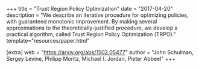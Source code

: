 +++
title = "Trust Region Policy Optimization"
date = "2017-04-20"
description = "We describe an iterative procedure for optimizing policies, with guaranteed monotonic improvement. By making several approximations to the theoretically-justified procedure, we develop a practical algorithm, called Trust Region Policy Optimization (TRPO)."
template="resources/paper.html"

[extra]
web = "https://arxiv.org/abs/1502.05477"
author = "John Schulman, Sergey Levine, Philipp Moritz, Michael I. Jordan, Pieter Abbeel"
+++